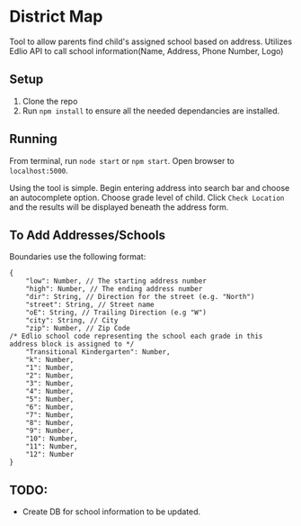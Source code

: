 # District Map
Tool to allow parents find child's assigned school based on address.
Utilizes Edlio API to call school information(Name, Address, Phone Number, Logo)

## Setup
1) Clone the repo
2) Run `npm install` to ensure all the needed dependancies are installed.

## Running
From terminal, run `node start` or `npm start`. Open browser to `localhost:5000`.

Using the tool is simple. Begin entering address into search bar and choose an autocomplete option. Choose grade level of child. Click `Check Location` and the results will be displayed beneath the address form.

## To Add Addresses/Schools
Boundaries use the following format:
```
{
    "low": Number, // The starting address number
    "high": Number, // The ending address number
    "dir": String, // Direction for the street (e.g. "North")
    "street": String, // Street name
    "oE": String, // Trailing Direction (e.g "W")
    "city": String, // City
    "zip": Number, // Zip Code
/* Edlio school code representing the school each grade in this address block is assigned to */
    "Transitional Kindergarten": Number,
    "k": Number,
    "1": Number,
    "2": Number,
    "3": Number,
    "4": Number,
    "5": Number,
    "6": Number,
    "7": Number,
    "8": Number,
    "9": Number,
    "10": Number,
    "11": Number,
    "12": Number
}
```

## TODO:
- Create DB for school information to be updated.

